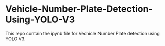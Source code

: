 # Vehicle-Number-Plate-Detection-Using-YOLO-V3
 This repo contain the ipynb file for Vechicle Number Plate detection using YOLO V3. 
